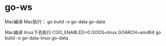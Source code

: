 # go-ws


Mac编译 Mac执行：
go build -o go-data go-data

Mac编译 linux下去执行
CGO_ENABLED=0  GOOS=linux  GOARCH=amd64 go build -o go-data-linux go-data